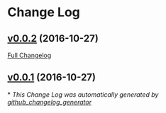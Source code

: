 # Change Log

## [v0.0.2](https://github.com/feathersjs/feathers-authentication-popups/tree/v0.0.2) (2016-10-27)
[Full Changelog](https://github.com/feathersjs/feathers-authentication-popups/compare/v0.0.1...v0.0.2)

## [v0.0.1](https://github.com/feathersjs/feathers-authentication-popups/tree/v0.0.1) (2016-10-27)


\* *This Change Log was automatically generated by [github_changelog_generator](https://github.com/skywinder/Github-Changelog-Generator)*
